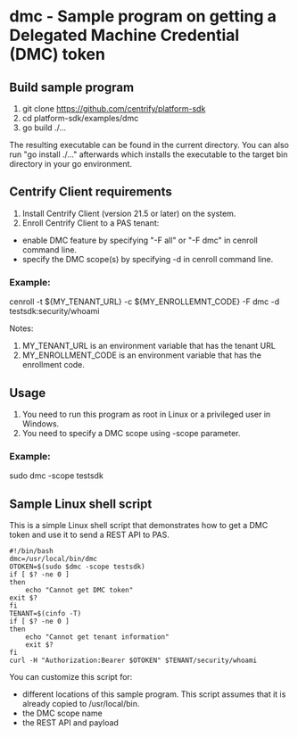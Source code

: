 # dmc - Sample program on getting a Delegated Machine Credential (DMC) token

## Build sample program

1. git clone https://github.com/centrify/platform-sdk
2. cd platform-sdk/examples/dmc
3. go build ./...

The resulting executable can be found in the current directory.  You can also run "go install ./..." afterwards which installs the executable to the target bin directory in your go environment. 
## Centrify Client requirements

1. Install Centrify Client (version 21.5 or later) on the system.
2. Enroll Centrify Client to a PAS tenant:
  - enable DMC feature by specifying "-F all" or "-F dmc" in cenroll command line.
  - specify the DMC scope(s) by specifying -d in cenroll command line.
  
### Example:

cenroll -t ${MY_TENANT_URL} -c ${MY_ENROLLEMNT_CODE} -F dmc -d testsdk:security/whoami

Notes:

1. MY_TENANT_URL is an environment variable that has the tenant URL
2. MY_ENROLLMENT_CODE is an environment variable that has the enrollment code.

## Usage

1. You need to run this program as root in Linux or a privileged user in Windows.
2. You need to specify a DMC scope using -scope parameter.

### Example:

sudo dmc -scope testsdk

## Sample Linux shell script

This is a simple Linux shell script that demonstrates how to get a DMC token and use it to send a REST API to PAS.

    #!/bin/bash
    dmc=/usr/local/bin/dmc
    OTOKEN=$(sudo $dmc -scope testsdk)
    if [ $? -ne 0 ]
    then
        echo "Cannot get DMC token"
    exit $?
    fi
    TENANT=$(cinfo -T)
    if [ $? -ne 0 ] 
    then 
        echo "Cannot get tenant information"
        exit $?
    fi
    curl -H "Authorization:Bearer $OTOKEN" $TENANT/security/whoami

You can customize this script for:
- different locations of this sample program.  This script assumes that it is already copied to /usr/local/bin.
- the DMC scope name
- the REST API and payload

